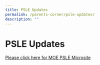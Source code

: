 ```yaml
---
title: PSLE Updates
permalink: /parents-corner/psle-updates/
description: ""
---
```


# PSLE Updates

[Please click here for MOE PSLE Microsite](https://www.moe.gov.sg/microsites/psle-fsbb/index.html)